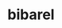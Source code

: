 ---
id: 400
title: bibarel
types: [normal,water]
image: https://raw.githubusercontent.com/PokeAPI/sprites/master/sprites/pokemon/400.png
---